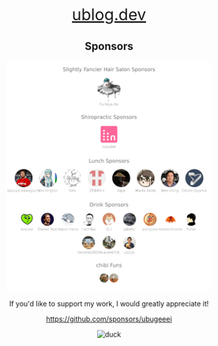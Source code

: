 <div align="center">
  <div class="overview">
    <p style="font-size: 32px"><a href="https://ublog.dev" target="_blank">ublog.dev</a></p>
  </div>
  
## Sponsors

<p align="center">
  <a href="https://github.com/sponsors/ubugeeei">
    <img src="https://raw.githubusercontent.com/ubugeeei/sponsors/main/sponsors.png" alt="ubugeeei's sponsors" width="416px" />
  </a>
</p>

If you'd like to support my work, I would greatly appreciate it! 

https://github.com/sponsors/ubugeeei


<img src="https://github.com/user-attachments/assets/24935189-f17b-4b1f-8d15-dd9e740741fe" alt="duck" width="256px" />
